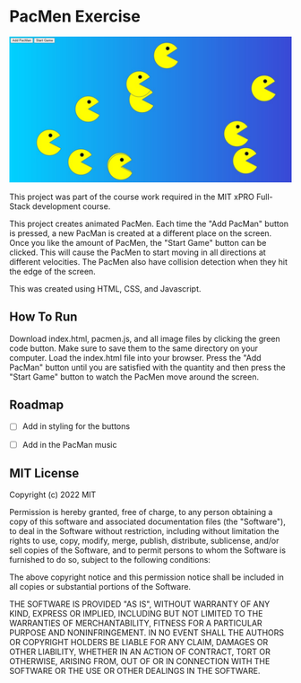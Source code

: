 # PacMen Exercise

<img src="PacmenScreenshot.jpg" alt="Multiple PacMen on the screen">

This project was part of the course work required in the MIT xPRO Full-Stack development course.

This project creates animated PacMen. Each time the "Add PacMan" button is pressed, a new PacMan is created at a different place on the screen. Once you like the amount of PacMen, the "Start Game" button can be clicked. This will cause the PacMen to start moving in all directions at different velocities. The PacMen also have collision detection when they hit the edge of the screen.

This was created using HTML, CSS, and Javascript.

## How To Run

Download index.html, pacmen.js, and all image files by clicking the green code button. Make sure to save them to the same directory on your computer. Load the index.html file into your browser. Press the "Add PacMan" button until you are satisfied with the quantity and then press the "Start Game" button to watch the PacMen move around the screen.

## Roadmap

- [ ] Add in styling for the buttons

- [ ] Add in the PacMan music

## MIT License

Copyright (c) 2022 MIT

Permission is hereby granted, free of charge, to any person obtaining a copy of this software and associated documentation files (the "Software"), to deal in the Software without restriction, including without limitation the rights to use, copy, modify, merge, publish, distribute, sublicense, and/or sell copies of the Software, and to permit persons to whom the Software is furnished to do so, subject to the following conditions:

The above copyright notice and this permission notice shall be included in all copies or substantial portions of the Software.

THE SOFTWARE IS PROVIDED "AS IS", WITHOUT WARRANTY OF ANY KIND, EXPRESS OR IMPLIED, INCLUDING BUT NOT LIMITED TO THE WARRANTIES OF MERCHANTABILITY, FITNESS FOR A PARTICULAR PURPOSE AND NONINFRINGEMENT. IN NO EVENT SHALL THE AUTHORS OR COPYRIGHT HOLDERS BE LIABLE FOR ANY CLAIM, DAMAGES OR OTHER LIABILITY, WHETHER IN AN ACTION OF CONTRACT, TORT OR OTHERWISE, ARISING FROM, OUT OF OR IN CONNECTION WITH THE SOFTWARE OR THE USE OR OTHER DEALINGS IN THE SOFTWARE.

